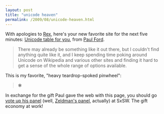 ```yaml
---
layout: post
title: "unicode heaven"
permalink: /2009/08/unicode-heaven.html
---
```


With apologies to [Rex](http://www.fimoculous.com/), here's your new favorite site for the next five minutes: [Unicode table for you](http://www.ftrain.com/unicode/#10051), from [Paul Ford](http://www.ftrain.com/unicode-table.html).

> There may already be something like it out there, but I couldn't find anything quite like it, and I keep spending time poking around Unicode on Wikipedia and various other sites and finding it hard to get a sense of the whole range of options available.

This is my favorite, "heavy teardrop-spoked pinwheel":

> ❃

In exchange for the gift Paul gave the web with this page, you should go [vote up his panel](http://panelpicker.sxsw.com/ideas/view/2630) (well, [Zeldman's panel](http://www.zeldman.com/2009/08/17/click-my-lit-panel/), actually) at SxSW. The gift economy at work!